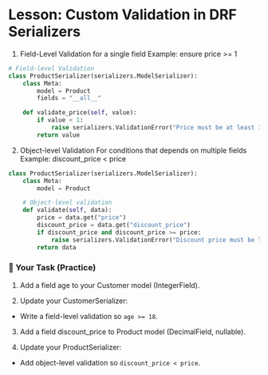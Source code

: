 # Lesson: Custom Validation in DRF Serializers 

1. Field-Level Validation 
for a single field 
Example: ensure price >= 1

```python
# Field-level Validation 
class ProductSerializer(serializers.ModelSerializer):
    class Meta:
        model = Product
        fields = "__all__"

    def validate_price(self, value):
        if value < 1:
            raise serializers.ValidationError("Price must be at least 1")
        return value
```

2. Object-level Validation
For conditions that depends on multiple fields 
Example: discount_price < price 
```python
class ProductSerializer(serializers.ModelSerializer):
    class Meta:
        model = Product

    # Object-level validation
    def validate(self, data):
        price = data.get("price")
        discount_price = data.get("discount_price")
        if discount_price and discount_price >= price:
            raise serializers.ValidationError("Discount price must be less than price")
        return data

```

### 🎯 Your Task (Practice)

1. Add a field age to your Customer model (IntegerField).

2. Update your CustomerSerializer:
  - Write a field-level validation so `age >= 18`.
 
3. Add a field discount_price to Product model (DecimalField, nullable).

4. Update your ProductSerializer:
  - Add object-level validation so `discount_price < price`.